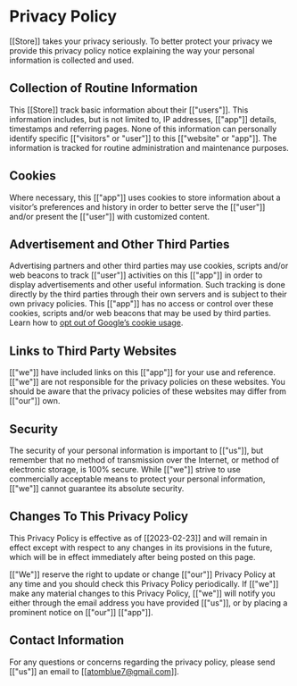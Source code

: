 # Privacy Policy

[[Store]] takes your privacy seriously. To better protect your privacy we provide this privacy policy notice explaining the way your personal information is collected and used.


## Collection of Routine Information

This [[Store]] track basic information about their [["users"]]. This information includes, but is not limited to, IP addresses, [["app"]] details, timestamps and referring pages. None of this information can personally identify specific [["visitors" or "user"]] to this [["website" or "app"]]. The information is tracked for routine administration and maintenance purposes.


## Cookies

Where necessary, this [["app"]] uses cookies to store information about a visitor’s preferences and history in order to better serve the [["user"]] and/or present the [["user"]] with customized content.


## Advertisement and Other Third Parties

Advertising partners and other third parties may use cookies, scripts and/or web beacons to track [["user"]] activities on this [["app"]] in order to display advertisements and other useful information. Such tracking is done directly by the third parties through their own servers and is subject to their own privacy policies. This [["app"]] has no access or control over these cookies, scripts and/or web beacons that may be used by third parties. Learn how to [opt out of Google’s cookie usage](http://www.google.com/privacy_ads.html).


## Links to Third Party Websites

[["we"]] have included links on this [["app"]] for your use and reference. [["we"]] are not responsible for the privacy policies on these websites. You should be aware that the privacy policies of these websites may differ from [["our"]] own.


## Security

The security of your personal information is important to [["us"]], but remember that no method of transmission over the Internet, or method of electronic storage, is 100% secure. While [["we"]] strive to use commercially acceptable means to protect your personal information, [["we"]] cannot guarantee its absolute security.


## Changes To This Privacy Policy

This Privacy Policy is effective as of [[2023-02-23]] and will remain in effect except with respect to any changes in its provisions in the future, which will be in effect immediately after being posted on this page.

[["We"]] reserve the right to update or change [["our"]] Privacy Policy at any time and you should check this Privacy Policy periodically. If [["we"]] make any material changes to this Privacy Policy, [["we"]] will notify you either through the email address you have provided [["us"]], or by placing a prominent notice on [["our"]] [["app"]].


## Contact Information

For any questions or concerns regarding the privacy policy, please send [["us"]] an email to [[atomblue7@gmail.com]].
